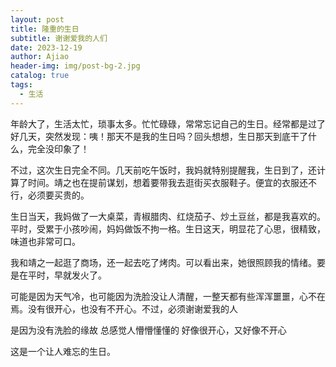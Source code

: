 ```yaml
---
layout: post
title: 隆重的生日
subtitle: 谢谢爱我的人们
date: 2023-12-19
author: Ajiao
header-img: img/post-bg-2.jpg
catalog: true
tags:
  - 生活
---
```

年龄大了，生活太忙，琐事太多。忙忙碌碌，常常忘记自己的生日。经常都是过了好几天，突然发现：咦！那天不是我的生日吗？回头想想，生日那天到底干了什么，完全没印象了！

不过，这次生日完全不同。几天前吃午饭时，我妈就特别提醒我，生日到了，还计算了时间。靖之也在提前谋划，想着要带我去逛街买衣服鞋子。便宜的衣服还不行，必须要买贵的。

生日当天，我妈做了一大桌菜，青椒腊肉、红烧茄子、炒土豆丝，都是我喜欢的。平时，受累于小孩吵闹，妈妈做饭不拘一格。生日这天，明显花了心思，很精致，味道也非常可口。

我和靖之一起逛了商场，还一起去吃了烤肉。可以看出来，她很照顾我的情绪。要是在平时，早就发火了。

可能是因为天气冷，也可能因为洗脸没让人清醒，一整天都有些浑浑噩噩，心不在焉。没有很开心，也没有不开心。不过，必须谢谢爱我的人

是因为没有洗脸的缘故
总感觉人懵懵懂懂的
好像很开心，又好像不开心

这是一个让人难忘的生日。